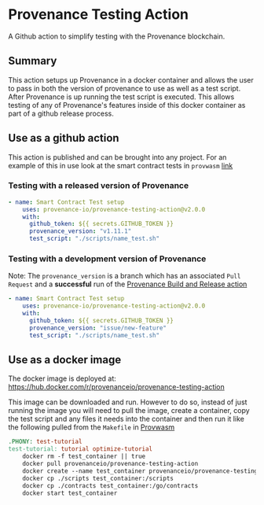 # Provenance Testing Action
A Github action to simplify testing with the Provenance blockchain.

## Summary
This action setups up Provenance in a docker container and allows the user to pass in both the version of provenance to use as well as a test script.  After Provenance is up running the test script is executed.  This allows testing of any of Provenance's features inside of this docker container as part of a github release process.

## Use as a github action
This action is published and can be brought into any project.
For an example of this in use look at the smart contract tests in `provwasm` [link](https://github.com/provenance-io/provwasm/blob/main/.github/workflows/test.yml#L55)

### Testing with a released version of Provenance
```yaml
- name: Smart Contract Test setup
    uses: provenance-io/provenance-testing-action@v2.0.0
    with:
      github_token: ${{ secrets.GITHUB_TOKEN }}
      provenance_version: "v1.11.1"
      test_script: "./scripts/name_test.sh"
```

### Testing with a development version of Provenance
Note: The `provenance_version` is a branch which has an associated `Pull Request` and a **successful** run of the [Provenance Build and Release action](https://github.com/provenance-io/provenance/actions/workflows/release.yml)
```yaml
- name: Smart Contract Test setup
    uses: provenance-io/provenance-testing-action@v2.0.0
    with:
      github_token: ${{ secrets.GITHUB_TOKEN }}
      provenance_version: "issue/new-feature"
      test_script: "./scripts/name_test.sh"
```

## Use as a docker image
The docker image is deployed at: https://hub.docker.com/r/provenanceio/provenance-testing-action

This image can be downloaded and run.  However to do so, instead of just running the image you will need to pull the image, create a container, copy the test script and any files it needs into the container and then run it like the following pulled from the `Makefile` in [Provwasm](https://github.com/provenance-io/provwasm)

```Makefile
.PHONY: test-tutorial
test-tutorial: tutorial optimize-tutorial
	docker rm -f test_container || true
	docker pull provenanceio/provenance-testing-action
	docker create --name test_container provenanceio/provenance-testing-action --entrypoint	"/scripts/tutorial_test.sh" "$(PROVENANCE_TEST_VERSION)"
	docker cp ./scripts test_container:/scripts
	docker cp ./contracts test_container:/go/contracts
	docker start test_container
```